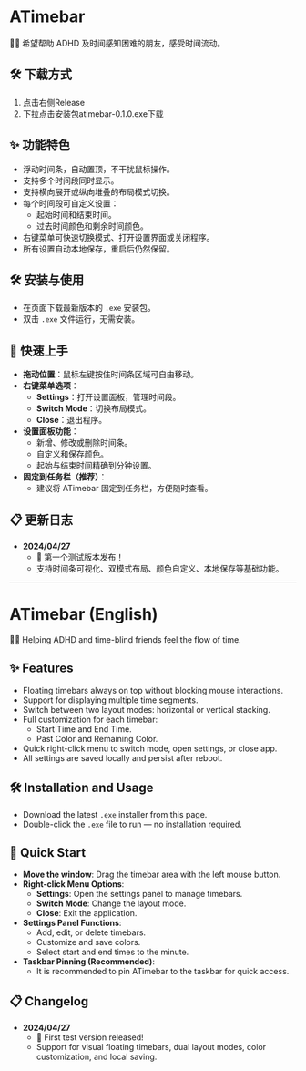 # ATimebar
🧠✨ 希望帮助 ADHD 及时间感知困难的朋友，感受时间流动。

## 🛠 下载方式
1. 点击右侧Release 
2. 下拉点击安装包atimebar-0.1.0.exe下载

## ✨ 功能特色

- 浮动时间条，自动置顶，不干扰鼠标操作。
- 支持多个时间段同时显示。
- 支持横向展开或纵向堆叠的布局模式切换。
- 每个时间段可自定义设置：
  - 起始时间和结束时间。
  - 过去时间颜色和剩余时间颜色。
- 右键菜单可快速切换模式、打开设置界面或关闭程序。
- 所有设置自动本地保存，重启后仍然保留。



## 🛠 安装与使用

- 在页面下载最新版本的 `.exe` 安装包。
- 双击 `.exe` 文件运行，无需安装。



## 🚀 快速上手

- **拖动位置**：鼠标左键按住时间条区域可自由移动。
- **右键菜单选项**：
  - **Settings**：打开设置面板，管理时间段。
  - **Switch Mode**：切换布局模式。
  - **Close**：退出程序。
- **设置面板功能**：
  - 新增、修改或删除时间条。
  - 自定义和保存颜色。
  - 起始与结束时间精确到分钟设置。
- **固定到任务栏（推荐）**：
  - 建议将 ATimebar 固定到任务栏，方便随时查看。



## 📋 更新日志

- **2024/04/27**
  - 🎉 第一个测试版本发布！
  - 支持时间条可视化、双模式布局、颜色自定义、本地保存等基础功能。

---

# ATimebar (English)

🧠✨ Helping ADHD and time-blind friends feel the flow of time.



## ✨ Features

- Floating timebars always on top without blocking mouse interactions.
- Support for displaying multiple time segments.
- Switch between two layout modes: horizontal or vertical stacking.
- Full customization for each timebar:
  - Start Time and End Time.
  - Past Color and Remaining Color.
- Quick right-click menu to switch mode, open settings, or close app.
- All settings are saved locally and persist after reboot.



## 🛠 Installation and Usage

- Download the latest `.exe` installer from this page.
- Double-click the `.exe` file to run — no installation required.



## 🚀 Quick Start

- **Move the window**: Drag the timebar area with the left mouse button.
- **Right-click Menu Options**:
  - **Settings**: Open the settings panel to manage timebars.
  - **Switch Mode**: Change the layout mode.
  - **Close**: Exit the application.
- **Settings Panel Functions**:
  - Add, edit, or delete timebars.
  - Customize and save colors.
  - Select start and end times to the minute.
- **Taskbar Pinning (Recommended)**:
  - It is recommended to pin ATimebar to the taskbar for quick access.



## 📋 Changelog

- **2024/04/27**
  - 🎉 First test version released!
  - Support for visual floating timebars, dual layout modes, color customization, and local saving.

